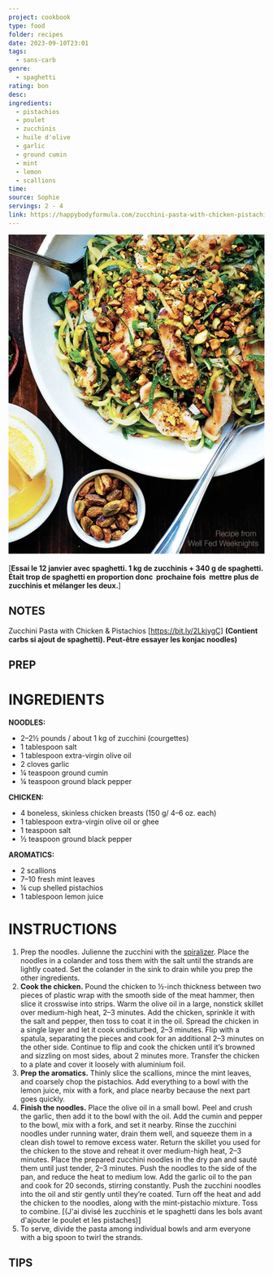 ```yaml
---
project: cookbook
type: food
folder: recipes
date: 2023-09-10T23:01
tags:
  - sans-carb
genre:
  - spaghetti
rating: bon
desc: 
ingredients:
  - pistachios
  - poulet
  - zucchinis
  - huile d'olive
  - garlic
  - ground cumin
  - mint
  - lemon
  - scallions
time: 
source: Sophie
servings: 2 - 4
link: https://happybodyformula.com/zucchini-pasta-with-chicken-pistachios/
---
```


![IMAGE](image_9.png)

[**Essai le 12 janvier avec spaghetti. 1 kg de zucchinis + 340 g de spaghetti. Était trop de spaghetti en proportion donc  prochaine fois  mettre plus de zucchinis et mélanger les deux.**]

## NOTES

Zucchini Pasta with Chicken & Pistachios [https://bit.ly/2LkjygC] **(Contient carbs si ajout de spaghetti). Peut-être essayer les konjac noodles)**




## PREP


# INGREDIENTS

**NOODLES:**

- 2–2½ pounds / about 1 kg of zucchini (courgettes)
- 1 tablespoon salt
- 1 tablespoon extra-virgin olive oil
- 2 cloves garlic
- ¼ teaspoon ground cumin
- ¼ teaspoon ground black pepper

**CHICKEN:**

- 4 boneless, skinless chicken breasts (150 g/ 4–6 oz. each)
- 1 tablespoon extra-virgin olive oil or ghee
- 1 teaspoon salt
- ½ teaspoon ground black pepper

**AROMATICS:**

- 2 scallions
- 7–10 fresh mint leaves
- ¼ cup shelled pistachios
- 1 tablespoon lemon juice



# INSTRUCTIONS

1. Prep the noodles. Julienne the zucchini with the [spiralizer](https://www.amazon.com/Paderno-World-Cuisine-Countertop-Mounted-Spiralizer/dp/B0007Y9WHQ/ref=as_li_ss_tl?ie=UTF8&qid=1502931431&sr=8-3&keywords=paderno&linkCode=sl1&tag=happybod-20&linkId=2ce79f42f8a300a12208badedac1e161). Place the noodles in a colander and toss them with the salt until the strands are lightly coated. Set the colander in the sink to drain while you prep the other ingredients.
2. **Cook the chicken.** Pound the chicken to ½-inch thickness between two pieces of plastic wrap with the smooth side of the meat hammer, then slice it crosswise into strips. Warm the olive oil in a large, nonstick skillet over medium-high heat, 2–3 minutes. Add the chicken, sprinkle it with the salt and pepper, then toss to coat it in the oil. Spread the chicken in a single layer and let it cook undisturbed, 2–3 minutes. Flip with a spatula, separating the pieces and cook for an additional 2–3 minutes on the other side. Continue to flip and cook the chicken until it’s browned and sizzling on most sides, about 2 minutes more. Transfer the chicken to a plate and cover it loosely with aluminium foil.
3. **Prep the aromatics.** Thinly slice the scallions, mince the mint leaves, and coarsely chop the pistachios. Add everything to a bowl with the lemon juice, mix with a fork, and place nearby because the next part goes quickly.
4. **Finish the noodles.** Place the olive oil in a small bowl. Peel and crush the garlic, then add it to the bowl with the oil. Add the cumin and pepper to the bowl, mix with a fork, and set it nearby. Rinse the zucchini noodles under running water, drain them well, and squeeze them in a clean dish towel to remove excess water. Return the skillet you used for the chicken to the stove and reheat it over medium-high heat, 2–3 minutes. Place the prepared zucchini noodles in the dry pan and sauté them until just tender, 2–3 minutes. Push the noodles to the side of the pan, and reduce the heat to medium low. Add the garlic oil to the pan and cook for 20 seconds, stirring constantly. Push the zucchini noodles into the oil and stir gently until they’re coated. Turn off the heat and add the chicken to the noodles, along with the mint-pistachio mixture. Toss to combine. [(J'ai divisé les zucchinis et le spaghetti dans les bols avant d'ajouter le poulet et les pistaches)]
5. To serve, divide the pasta among individual bowls and arm everyone with a big spoon to twirl the strands.




## TIPS




